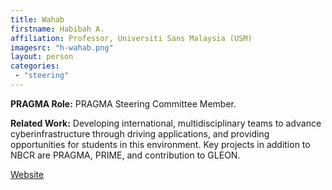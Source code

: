 ```yaml
---
title: Wahab
firstname: Habibah A.
affiliation: Professor, Universiti Sans Malaysia (USM)
imagesrc: "h-wahab.png"
layout: person
categories:
 - "steering"
---
```


**PRAGMA Role:** PRAGMA Steering Committee Member.

**Related Work:** Developing international, multidisciplinary teams to advance cyberinfrastructure through driving applications, and providing opportunities for students in this environment. Key projects in addition to NBCR are PRAGMA, PRIME, and contribution to GLEON.

[Website][1]

[1]: http://www.pha.usm.my/index.php/en/lecturer/178-habibah-a-wahab


